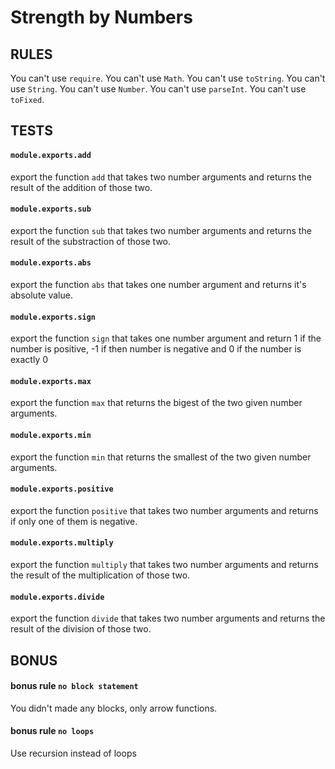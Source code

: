 # Strength by Numbers


## RULES
You can't use `require`.
You can't use `Math`.
You can't use `toString`.
You can't use `String`.
You can't use `Number`.
You can't use `parseInt`.
You can't use `toFixed`.

## TESTS

#### `module.exports.add`
export the function `add` that takes two number arguments
and returns the result of the addition of those two.

#### `module.exports.sub`
export the function `sub` that takes two number arguments
and returns the result of the substraction of those two.

#### `module.exports.abs`
export the function `abs` that takes one number argument
and returns it's absolute value.

#### `module.exports.sign`
export the function `sign` that takes one number argument
and return 1 if the number is positive, -1 if then number is negative
and 0 if the number is exactly 0

#### `module.exports.max`
export the function `max` that returns the bigest of the two
given number arguments.

#### `module.exports.min`
export the function `min` that returns the smallest of the two
given number arguments.

#### `module.exports.positive`
export the function `positive` that takes two number arguments
and returns if only one of them is negative.

#### `module.exports.multiply`
export the function `multiply` that takes two number arguments
and returns the result of the multiplication of those two.

#### `module.exports.divide`
export the function `divide` that takes two number arguments
and returns the result of the division of those two.


## BONUS

#### bonus rule `no block statement`
You didn't made any blocks, only arrow functions.

#### bonus rule `no loops`
Use recursion instead of loops
